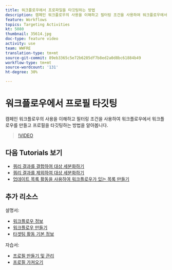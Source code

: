 ```yaml
---
title: 워크플로우에서 프로파일을 타깃팅하는 방법
description: 캠페인 워크플로우의 사용을 이해하고 필터링 조건을 사용하여 워크플로우에서 워크플로우를 만들고 프로필을 타깃팅하는 방법을 알아봅니다.
feature: Workflows
topics: Targeting Activities
kt: 5080
thumbnail: 35614.jpg
doc-type: feature video
activity: use
team: WWFRE
translation-type: tm+mt
source-git-commit: 89eb3365c5e72b6285df7b8ed2a0d8bc61884b49
workflow-type: tm+mt
source-wordcount: '131'
ht-degree: 30%

---
```



# 워크플로우에서 프로필 타깃팅

캠페인 워크플로우의 사용을 이해하고 필터링 조건을 사용하여 워크플로우에서 워크플로우를 만들고 프로필을 타깃팅하는 방법을 알아봅니다.

>[!VIDEO](https://video.tv.adobe.com/v/35614?quality=12)

## 다음 Tutorials 보기

* [쿼리 결과를 결합하여 대상 세분화하기](/help/automating-with-workflows/refining-targets-by-combining-query-results.md)
* [쿼리 결과를 제외하여 대상 세분화하기](/help/automating-with-workflows/refining-targets-by-excluding-query-results.md)
* [업데이트 목록 활동을 사용하여 워크플로우가 있는 목록 만들기](/help/automating-with-workflows/using-the-update-list-activity.md)

## 추가 리소스

설명서:

* [워크플로우 정보](https://docs.adobe.com/content/help/en/campaign-classic/using/automating-with-workflows/introduction/about-workflows.html)
* [워크플로우 만들기](https://docs.adobe.com/content/help/en/campaign-classic-learn/tutorials/getting-started/creating-a-workflow.html)
* [타겟팅 활동 기본 정보](https://docs.adobe.com/content/help/en/campaign-classic/using/automating-with-workflows/targeting-activities/about-targeting-activities.html)

자습서:

* [프로필 만들기 및 관리](/help/profile-management/create-and-manage-profiles.md)
* [프로필 가져오기](/help/data-management/importing-profiles.md)
